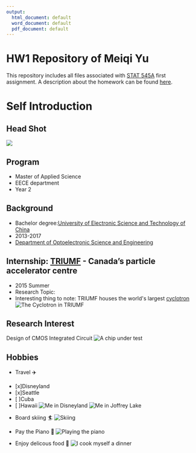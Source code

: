 ```yaml
---
output:
  html_document: default
  word_document: default
  pdf_document: default
---
```

# HW1 Repository of Meiqi Yu

This repository includes all files associated with [STAT 545A](stat545.com/
) first assignment. A description about the homework can be found [here](http://stat545.com/Classroom/assignments/hw01/hw01.html).

# Self Introduction
## Head Shot
![](/STAT545A/STAT_545A_files/assign/hw01-MeiqiYu/head.jpg)

## Program

* Master of Applied Science
* EECE department
* Year 2

## Background

* Bachelor degree:[University of Electronic Science and Technology of China](http://www.uestc.edu.cn/)
 * 2013-2017
 * [Department of Optoelectronic Science and Engineering](http://www.soei.uestc.edu.cn/)
 
## Internship: [TRIUMF](https://www.triumf.ca/home/about-triumf) - Canada’s particle accelerator centre
 * 2015 Summer
 * Research Topic:
 * Interesting thing to note: TRIUMF houses the world's largest [cyclotron](https://en.wikipedia.org/wiki/Cyclotron)
   ![The Cyclotron in TRIUMF](https://github.com/STAT545-UBC-students/hw01-MeiqiYu/blob/master/Construction.jpg)
   
## Research Interest
Design of CMOS Integrated Circuit
   ![A chip under test](https://github.com/STAT545-UBC-students/hw01-MeiqiYu/blob/master/chip.jpg)

## Hobbies
* Travel :airplane:
- [x]Disneyland
- [x]Seattle
- [ ]Cuba
- [ ]Hawaii
   ![Me in Disneyland](https://github.com/STAT545-UBC-students/hw01-MeiqiYu/blob/master/travel.jpg) ![Me in Joffrey Lake](https://github.com/STAT545-UBC-students/hw01-MeiqiYu/blob/master/whistler.jpg)

* Board skiing :surfer:
   ![Skiing](https://github.com/STAT545-UBC-students/hw01-MeiqiYu/blob/master/skiing.jpg)

* Pay the Piano :musical_keyboard:
   ![Playing the piano](https://github.com/STAT545-UBC-students/hw01-MeiqiYu/blob/master/piano.jpg)
* Enjoy delicous food :ramen: 
   ![I cook myself a dinner](https://github.com/STAT545-UBC-students/hw01-MeiqiYu/blob/master/dinner.jpg)
